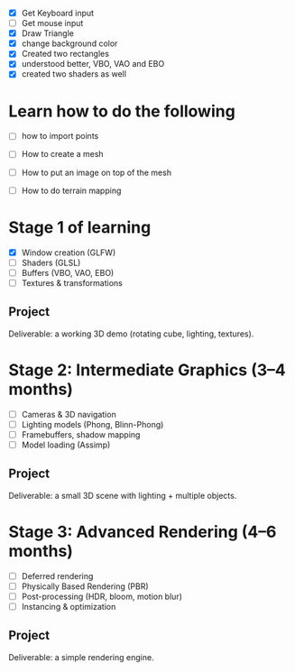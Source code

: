 - [x] Get Keyboard input
- [ ] Get mouse input
- [x] Draw Triangle
- [x] change background color
- [x] Created two rectangles
- [x] understood better, VBO, VAO and EBO
- [x] created two shaders as well

# Learn how to do the following
- [ ] how to import points
- [ ] How to create a mesh
- [ ] How to put an image on top of the mesh
- [ ] How to do terrain mapping


# Stage 1 of learning
- [x] Window creation (GLFW)
- [ ] Shaders (GLSL)
- [ ] Buffers (VBO, VAO, EBO)
- [ ] Textures & transformations
## Project
Deliverable: a working 3D demo (rotating cube, lighting, textures).

# Stage 2: Intermediate Graphics (3–4 months)
- [ ] Cameras & 3D navigation
- [ ] Lighting models (Phong, Blinn-Phong)
- [ ] Framebuffers, shadow mapping
- [ ] Model loading (Assimp)
## Project
Deliverable: a small 3D scene with lighting + multiple objects.

# Stage 3: Advanced Rendering (4–6 months)
- [ ] Deferred rendering
- [ ] Physically Based Rendering (PBR)
- [ ] Post-processing (HDR, bloom, motion blur)
- [ ] Instancing & optimization
## Project
Deliverable: a simple rendering engine.